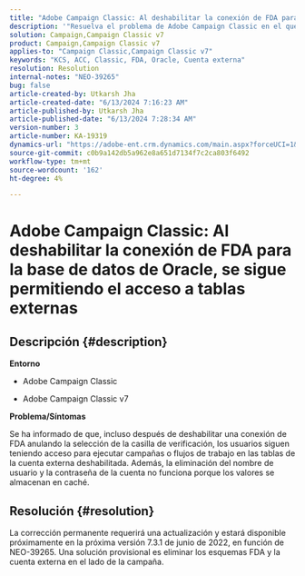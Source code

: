 ```yaml
---
title: "Adobe Campaign Classic: Al deshabilitar la conexión de FDA para la base de datos de Oracle, se sigue permitiendo el acceso a tablas externas"
description: '"Resuelva el problema de Adobe Campaign Classic en el que los usuarios pueden ejecutar campañas o flujos de trabajo en las tablas de la cuenta externa deshabilitada".'
solution: Campaign,Campaign Classic v7
product: Campaign,Campaign Classic v7
applies-to: "Campaign Classic,Campaign Classic v7"
keywords: "KCS, ACC, Classic, FDA, Oracle, Cuenta externa"
resolution: Resolution
internal-notes: "NEO-39265"
bug: false
article-created-by: Utkarsh Jha
article-created-date: "6/13/2024 7:16:23 AM"
article-published-by: Utkarsh Jha
article-published-date: "6/13/2024 7:28:34 AM"
version-number: 3
article-number: KA-19319
dynamics-url: "https://adobe-ent.crm.dynamics.com/main.aspx?forceUCI=1&pagetype=entityrecord&etn=knowledgearticle&id=06efcdd1-5429-ef11-840b-000d3a37eaf2"
source-git-commit: c0b9a142db5a962e8a651d7134f7c2ca803f6492
workflow-type: tm+mt
source-wordcount: '162'
ht-degree: 4%

---
```


# Adobe Campaign Classic: Al deshabilitar la conexión de FDA para la base de datos de Oracle, se sigue permitiendo el acceso a tablas externas

## Descripción {#description}


<b>Entorno</b>

- Adobe Campaign Classic

- Adobe Campaign Classic v7

<b>Problema/Síntomas</b>

Se ha informado de que, incluso después de deshabilitar una conexión de FDA anulando la selección de la casilla de verificación, los usuarios siguen teniendo acceso para ejecutar campañas o flujos de trabajo en las tablas de la cuenta externa deshabilitada. Además, la eliminación del nombre de usuario y la contraseña de la cuenta no funciona porque los valores se almacenan en caché.






## Resolución {#resolution}


La corrección permanente requerirá una actualización y estará disponible próximamente en la próxima versión 7.3.1 de junio de 2022, en función de NEO-39265. Una solución provisional es eliminar los esquemas FDA y la cuenta externa en el lado de la campaña.
